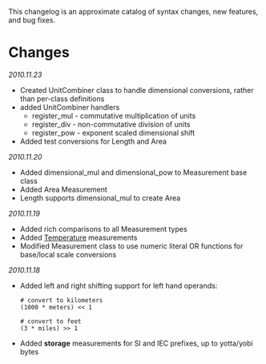 This changelog is an approximate catalog of syntax changes, new features, and bug fixes.

Changes
=======
_2010.11.23_
*	Created UnitCombiner class to handle dimensional conversions, rather than per-class definitions
*	added UnitCombiner handlers
	*	register_mul	-	commutative multiplication of units
	*	register_div	-	non-commutative division of units
	*	register_pow	-	exponent scaled dimensional shift
*	Added test conversions for Length and Area

_2010.11.20_
*	Added dimensional_mul and dimensional_pow to Measurement base class
*	Added Area Measurement
*	Length supports dimensional_mul to create Area

_2010.11.19_

*	Added rich comparisons to all Measurement types
*	Added [Temperature](http://en.wikipedia.org/wiki/Temperature) measurements
*	Modified Measurement class to use numeric literal OR functions for base/local scale conversions

_2010.11.18_
	
*	Added left and right shifting support for left hand operands:
	
		# convert to kilometers
		(1000 * meters) << 1
		
		# convert to feet
		(3 * miles) >> 1

*	Added __storage__ measurements for SI and IEC prefixes, up to yotta/yobi bytes